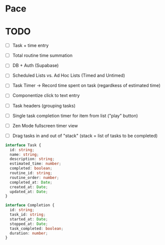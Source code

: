 # Pace

# TODO

- [ ] Task + time entry
- [ ] Total routine time summation
- [ ] DB + Auth (Supabase)
- [ ] Scheduled Lists vs. Ad Hoc Lists (Timed and Untimed)
- [ ] Task Timer -> Record time spent on task (regardkess of estimated time)
- [ ] Componentize click to text entry
- [ ] Task headers (grouping tasks)
- [ ] Single task completion timer for item from list ("play" button)
- [ ] Zen Mode fullscreen timer view
- [ ] Drag tasks in and out of "stack" (stack = list of tasks to be completed)


``` ts
interface Task {
  id: string;
  name: string;
  description: string;
  estimated_time: number;
  completed: boolean;
  routine_id: string;
  routine_order: number;
  completed_at: Date;
  created_at: Date;
  updated_at: Date;
}
```

``` ts
interface Completion {
  id: string;
  task_id: string;
  started_at: Date;
  stopped_at: Date;
  task_completed: boolean;
  duration: number;
}
```